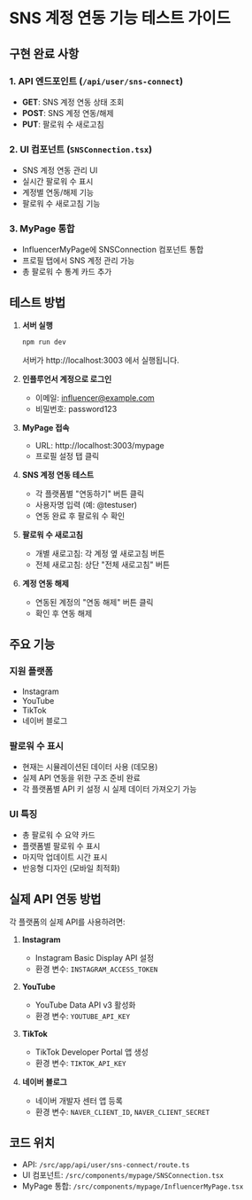 # SNS 계정 연동 기능 테스트 가이드

## 구현 완료 사항

### 1. API 엔드포인트 (`/api/user/sns-connect`)
- **GET**: SNS 계정 연동 상태 조회
- **POST**: SNS 계정 연동/해제
- **PUT**: 팔로워 수 새로고침

### 2. UI 컴포넌트 (`SNSConnection.tsx`)
- SNS 계정 연동 관리 UI
- 실시간 팔로워 수 표시
- 계정별 연동/해제 기능
- 팔로워 수 새로고침 기능

### 3. MyPage 통합
- InfluencerMyPage에 SNSConnection 컴포넌트 통합
- 프로필 탭에서 SNS 계정 관리 가능
- 총 팔로워 수 통계 카드 추가

## 테스트 방법

1. **서버 실행**
   ```bash
   npm run dev
   ```
   서버가 http://localhost:3003 에서 실행됩니다.

2. **인플루언서 계정으로 로그인**
   - 이메일: influencer@example.com
   - 비밀번호: password123

3. **MyPage 접속**
   - URL: http://localhost:3003/mypage
   - 프로필 설정 탭 클릭

4. **SNS 계정 연동 테스트**
   - 각 플랫폼별 "연동하기" 버튼 클릭
   - 사용자명 입력 (예: @testuser)
   - 연동 완료 후 팔로워 수 확인

5. **팔로워 수 새로고침**
   - 개별 새로고침: 각 계정 옆 새로고침 버튼
   - 전체 새로고침: 상단 "전체 새로고침" 버튼

6. **계정 연동 해제**
   - 연동된 계정의 "연동 해제" 버튼 클릭
   - 확인 후 연동 해제

## 주요 기능

### 지원 플랫폼
- Instagram
- YouTube
- TikTok
- 네이버 블로그

### 팔로워 수 표시
- 현재는 시뮬레이션된 데이터 사용 (데모용)
- 실제 API 연동을 위한 구조 준비 완료
- 각 플랫폼별 API 키 설정 시 실제 데이터 가져오기 가능

### UI 특징
- 총 팔로워 수 요약 카드
- 플랫폼별 팔로워 수 표시
- 마지막 업데이트 시간 표시
- 반응형 디자인 (모바일 최적화)

## 실제 API 연동 방법

각 플랫폼의 실제 API를 사용하려면:

1. **Instagram**
   - Instagram Basic Display API 설정
   - 환경 변수: `INSTAGRAM_ACCESS_TOKEN`

2. **YouTube**
   - YouTube Data API v3 활성화
   - 환경 변수: `YOUTUBE_API_KEY`

3. **TikTok**
   - TikTok Developer Portal 앱 생성
   - 환경 변수: `TIKTOK_API_KEY`

4. **네이버 블로그**
   - 네이버 개발자 센터 앱 등록
   - 환경 변수: `NAVER_CLIENT_ID`, `NAVER_CLIENT_SECRET`

## 코드 위치
- API: `/src/app/api/user/sns-connect/route.ts`
- UI 컴포넌트: `/src/components/mypage/SNSConnection.tsx`
- MyPage 통합: `/src/components/mypage/InfluencerMyPage.tsx`